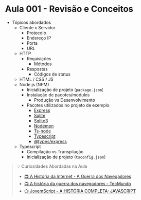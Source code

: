 # Aula 001 - Revisão e Conceitos

- Tópicos abordados
  - Cliente x Servidor
    - Protocolo
    - Endereço IP
    - Porta
    - URL
  - HTTP
    - Requisições
      - Métodos
    - Respostas
      - Códigos de status
  - HTML / CSS / JS
  - Node.js (NPM)
    - Inicialização de projeto (`package.json`)
    - Instalação de pacotes/modulos
      - Produção vs Desenvolvimento
    - Pacotes utilizados no projeto de exemplo
      - [Express](https://npmjs.com/package/express)
      - [Sqlite](https://npmjs.com/package/sqlite)
      - [Sqlite3](https://npmjs.com/package/sqlite3)
      - [Nodemon](https://npmjs.com/package/nodemon)
      - [Ts-node](https://npmjs.com/package/ts-node)
      - [Typescript](https://npmjs.com/package/typescript)
      - [@types/express](https://npmjs.com/package/@types/express)
  - Typescript
    - Compilação vs Transpilação
    - inicialização de projeto (`tsconfig.json`)

> 💡 Curiosidades Abordadas na Aula
> - [📺 A História da Internet - A Guerra dos Navegadores](https://www.youtube.com/watch?v=_TW45Wctsmg) 
> - [📺 A história da guerra dos navegadores - TecMundo](https://www.youtube.com/watch?v=3yTDZTKwj-o) 
> - [📺 JovemScript - A HISTÓRIA COMPLETA: JAVASCRIPT](https://www.youtube.com/watch?v=QM83eQ7Kpbg)